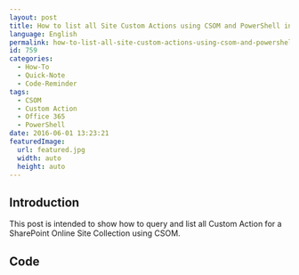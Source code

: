 ```yaml
---
layout: post
title: How to list all Site Custom Actions using CSOM and PowerShell in Office 365
language: English
permalink: how-to-list-all-site-custom-actions-using-csom-and-powershell-in-office-365
id: 759
categories:
  - How-To
  - Quick-Note
  - Code-Reminder
tags:
  - CSOM
  - Custom Action
  - Office 365
  - PowerShell
date: 2016-06-01 13:23:21
featuredImage: 
  url: featured.jpg
  width: auto
  height: auto
---
```


## Introduction 

This post is intended to show how to query and list all Custom Action for a SharePoint Online Site Collection using CSOM.

## Code
<script src="https://gist.github.com/jquintozamora/c3c9ad66ba65fbc6302430777b2682f5.js"></script> 
